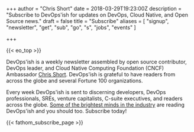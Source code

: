 +++
author = "Chris Short"
date = 2018-03-29T19:23:00Z
description = "Subscribe to DevOps'ish for updates on DevOps, Cloud Native, and Open Source news."
draft = false
title = "Subscribe"
aliases = [
	"signup",
	"newsletter",
	"get",
	"sub",
	"go",
	"s",
	"jobs",
	"events"
]

+++

{{< eo_top >}}

DevOps'ish is a weekly newsletter assembled by open source contributor, DevOps leader, and Cloud Native Computing Foundation (CNCF) Ambassador [Chris Short](https://chrisshort.net/). DevOps'ish is grateful to have readers from across the globe and several Fortune 100 organizations.

Every week DevOps'ish is sent to discerning developers, DevOps professionals, SREs, venture capitalists, C-suite executives, and readers across the globe. [Some of the brightest minds in the industry](/praise/) are reading DevOps'ish and you should too. Subscribe today!

{{< fathom_subscribe_page >}}